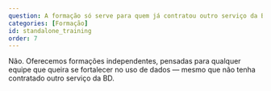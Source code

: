 ```yaml
---
question: A formação só serve para quem já contratou outro serviço da BD?
categories: [Formação]
id: standalone_training
order: 7
---
```


Não. Oferecemos formações independentes, pensadas para qualquer equipe que queira se fortalecer no uso de dados — mesmo que não tenha contratado outro serviço da BD.